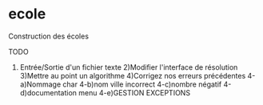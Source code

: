 # ecole
Construction des écoles

TODO

1) Entrée/Sortie d'un fichier texte
2)Modifier l'interface de résolution
3)Mettre au point un algorithme
4)Corrigez nos erreurs précédentes
4-a)Nommage char
4-b)nom ville incorrect
4-c)nombre négatif
4-d)documentation menu
4-e)GESTION EXCEPTIONS